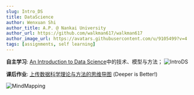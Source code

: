 ```yaml
---
slug: Intro_DS
title: DataScience
author: Wenxuan Shi
author_title: A.P. @ Nankai University
author_url: https://github.com/walkman617/walkman617
author_image_url: https://avatars.githubusercontent.com/u/9105499?v=4
tags: [assignments, self learning]
---
```


**自主学习**: [An Introduction to Data Science](http://www.saedsayad.com/)中的技术、模型与方法；
![IntroDS](/img/ov/ids.jpg)

**课后作业**: [上传数据科学理论与方法的思维导图](http://nankai-cs.mikecrm.com/yhM0Gb6) (Deeper is Better!)

![MindMapping](/img/ov/ids.png)